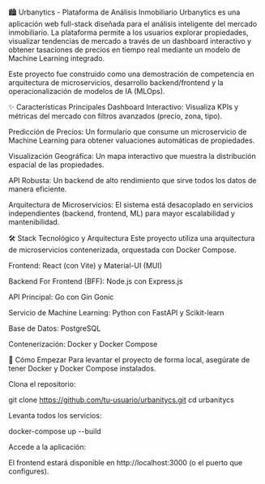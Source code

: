 🏙️ Urbanytics - Plataforma de Análisis Inmobiliario
Urbanytics es una aplicación web full-stack diseñada para el análisis inteligente del mercado inmobiliario. La plataforma permite a los usuarios explorar propiedades, visualizar tendencias de mercado a través de un dashboard interactivo y obtener tasaciones de precios en tiempo real mediante un modelo de Machine Learning integrado.

Este proyecto fue construido como una demostración de competencia en arquitectura de microservicios, desarrollo backend/frontend y la operacionalización de modelos de IA (MLOps).

✨ Características Principales
Dashboard Interactivo: Visualiza KPIs y métricas del mercado con filtros avanzados (precio, zona, tipo).

Predicción de Precios: Un formulario que consume un microservicio de Machine Learning para obtener valuaciones automáticas de propiedades.

Visualización Geográfica: Un mapa interactivo que muestra la distribución espacial de las propiedades.

API Robusta: Un backend de alto rendimiento que sirve todos los datos de manera eficiente.

Arquitectura de Microservicios: El sistema está desacoplado en servicios independientes (backend, frontend, ML) para mayor escalabilidad y mantenibilidad.

🛠️ Stack Tecnológico y Arquitectura
Este proyecto utiliza una arquitectura de microservicios contenerizada, orquestada con Docker Compose.

Frontend: React (con Vite) y Material-UI (MUI)

Backend For Frontend (BFF): Node.js con Express.js

API Principal: Go con Gin Gonic

Servicio de Machine Learning: Python con FastAPI y Scikit-learn

Base de Datos: PostgreSQL

Contenerización: Docker y Docker Compose

🚀 Cómo Empezar
Para levantar el proyecto de forma local, asegúrate de tener Docker y Docker Compose instalados.

Clona el repositorio:

git clone https://github.com/tu-usuario/urbanitycs.git
cd urbanitycs

Levanta todos los servicios:

docker-compose up --build

Accede a la aplicación:

El frontend estará disponible en http://localhost:3000 (o el puerto que configures).
